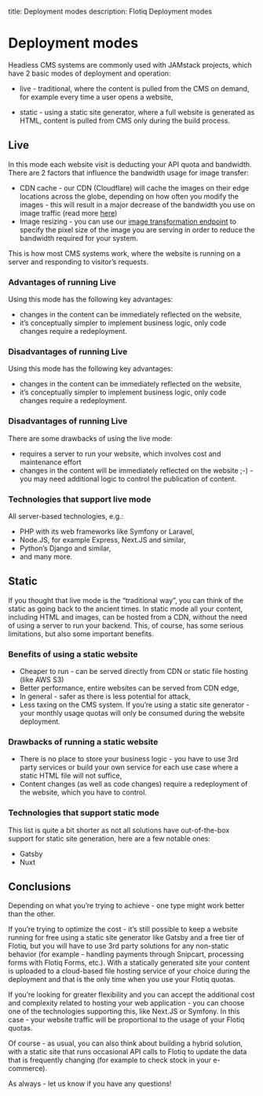 title: Deployment modes
description: Flotiq Deployment modes

# Deployment modes

Headless CMS systems are commonly used with JAMstack projects, which have 2 basic modes of deployment and operation:

* live - traditional, where the content is pulled from the CMS on demand, for example every time a user opens a website,

* static - using a static site generator, where a full website is generated as HTML, content is pulled from CMS only during the build process.

## Live

In this mode each website visit is deducting your API quota and bandwidth.
There are 2 factors that influence the bandwidth usage for image transfer:

* CDN cache - our CDN (Cloudflare) will cache the images on their edge locations across the globe,
depending on how often you modify the images - this will result in a major decrease of the bandwidth you use on image traffic (read more [here](https://developers.cloudflare.com/cache/about/default-cache-behavior/))
* Image resizing - you can use our [image transformation endpoint](https://flotiq.com/docs/API/media-library/#viewing-and-resizing-photos-returning-files) to specify the pixel size of the image you are serving in order to reduce the bandwidth required for your system.

This is how most CMS systems work, where the website is running on a server and responding to visitor’s requests.

### Advantages of running Live

Using this mode has the following key advantages:
* changes in the content can be immediately reflected on the website,
* it’s conceptually simpler to implement business logic, only code changes require a redeployment.

### Disadvantages of running Live

Using this mode has the following key advantages:
* changes in the content can be immediately reflected on the website,
* it’s conceptually simpler to implement business logic, only code changes require a redeployment.

### Disadvantages of running Live

There are some drawbacks of using the live mode:
* requires a server to run your website, which involves cost and maintenance effort
* changes in the content will be immediately reflected on the website ;-) - you may need additional logic to control the publication of content.

### Technologies that support live mode

All server-based technologies, e.g.:

* PHP with its web frameworks like Symfony or Laravel,
* Node.JS, for example Express, Next.JS and similar,
* Python’s Django and similar,
* and many more.

## Static

If you thought that live mode is the “traditional way”, you can think of the static as going back to the ancient times. In static mode all your content, including HTML and images, can be hosted from a CDN, without the need of using a server to run your backend. This, of course, has some serious limitations, but also some important benefits.

### Benefits of using a static website

* Cheaper to run - can be served directly from CDN or static file hosting (like AWS S3)
* Better performance, entire websites can be served from CDN edge,
* In general - safer as there is less potential for attack,
* Less taxing on the CMS system. If you’re using a static site generator - your monthly usage quotas will only be consumed during the website deployment.

### Drawbacks of running a static website

* There is no place to store your business logic - you have to use 3rd party services or build your own service for each use case where a static HTML file will not suffice,
* Content changes (as well as code changes) require a redeployment of the website, which you have to control.

### Technologies that support static mode

This list is quite a bit shorter as not all solutions have out-of-the-box support for static site generation, here are a few notable ones:

* Gatsby
* Nuxt 

## Conclusions

Depending on what you’re trying to achieve - one type might work better than the other.

If you’re trying to optimize the cost - it’s still possible to keep a website running for free using a static site generator like Gatsby and a free tier of Flotiq, but you will have to use 3rd party solutions for any non-static behavior (for example - handling payments through Snipcart, processing forms with Flotiq Forms, etc.). With a statically generated site your content is uploaded to a cloud-based file hosting service of your choice during the deployment and that is the only time when you use your Flotiq quotas.

If you’re looking for greater flexibility and you can accept the additional cost and complexity related to hosting your web application - you can choose one of the technologies supporting this, like Next.JS or Symfony. In this case - your website traffic will be proportional to the usage of your Flotiq quotas.

Of course - as usual, you can also think about building a hybrid solution, with a static site that runs occasional API calls to Flotiq to update the data that is frequently changing (for example to check stock in your e-commerce).

As always - let us know if you have any questions!
